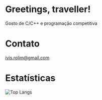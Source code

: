 # Greetings, traveller!
Gosto de C/C++ e programação competitiva

# Contato
ivis.rolim@gmail.com

# Estatísticas
![Top Langs](https://github-readme-stats.vercel.app/api/top-langs/?username=victorivis&theme=tokyonight)
